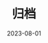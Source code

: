 ---
title: "归档"
date: 2023-08-01
layout: "archives"
slug: "archives"
menu:
    main:
        weight: 2
        params: 
            icon: archives
---